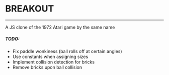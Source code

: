 # BREAKOUT
-------
A JS clone of the 1972 Atari game by the same name

##### TODO:
- Fix paddle wonkiness (ball rolls off at certain angles)
- Use constants when assigning sizes
- Implement collision detection for bricks
- Remove bricks upon ball collision
